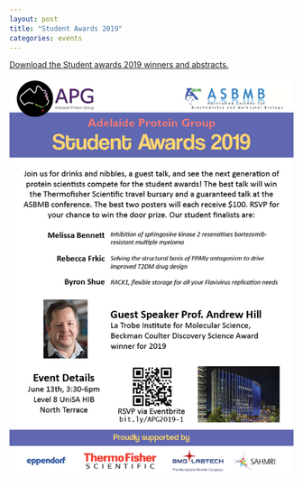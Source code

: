 ```yaml
---
layout: post
title: "Student Awards 2019"
categories: events
---
```



[Download the Student awards 2019 winners and abstracts.][1]


![](/assets/images/2019_sa.jpg)

[1]:/assets/docs/StudentAwards2019.pdf
